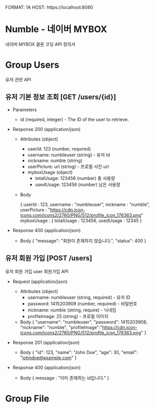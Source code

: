 FORMAT: 1A
HOST: https://localhost:8080

# Numble - 네이버 MYBOX

네이버 MYBOX 클론 코딩 API 정의서

# Group Users
유저 관련 API

## 유저 기본 정보 조회 [GET /users/{id}]

+ Parameters
    + id (required, integer) - The ID of the user to retrieve.

+ Response 200 (application/json)

    + Attributes (object)
        + userId: 123 (number, required)
        + username: numbleuser (string) - 유저 Id
        + nickname: numble (string)
        + userPicture: url (string) - 프로필 사진 url
        + myboxUsage (object)
            + totalUsage: 123456 (number) 총 사용량
            + usedUsage: 123456 (number) 남은 사용량

    + Body

      {
      userId : 123,
      username : "numbleuser",
      nickname : "numble",
      userPicture : "https://cdn.icon-icons.com/icons2/2760/PNG/512/profile_icon_176363.png"
      myboxUsage : {
      totalUsage : 123456,
      usedUsage : 12345
      }

+ Response 400 (application/json)
    + Body
      {
      "message": "회원이 존재하지 않습니다.",
      "status": 400
      }


## 유저 회원 가입 [POST /users]
유저 회원 가입
user 회원가입 API


+ Request (application/json)
    + Attributes (object)
        + username: numbleuser (string, required) - 유저 ID
        + password: 1415203908 (number, required) - 비밀번호
        + nickname: numble (string, require) - 닉네임
        + profileImage: 25 (string) - 프로필 이미지
    + Body
      {
      "username": "numbleuser",
      "password": 1415203908,
      "nickname": "numble",
      "profileImage":"https://cdn.icon-icons.com/icons2/2760/PNG/512/profile_icon_176363.png"
      }

+ Response 201 (application/json)
    + Body
      {
      "id": 123,
      "name": "John Doe",
      "age": 30,
      "email": "johndoe@example.com"
      }

+ Response 400 (application/json)
    + Body
      {
      message : "이미 존재하는 id입니다."
      }


# Group File